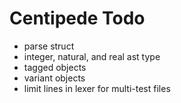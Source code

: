 # Centipede Todo
* parse struct
* integer, natural, and real ast type
* tagged objects
* variant objects
* limit lines in lexer for multi-test files
